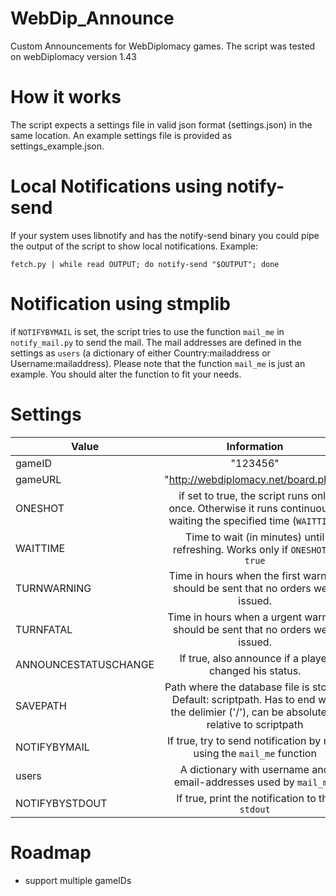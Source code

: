 # WebDip_Announce
Custom Announcements for WebDiplomacy games. The script was tested on webDiplomacy version 1.43

# How it works 
The script expects a settings file in valid json format (settings.json) in the same location. An example settings file is provided as settings_example.json.

# Local Notifications using notify-send
If your system uses libnotify and has the notify-send binary you could pipe the output of the script to show local notifications.
Example:
```
fetch.py | while read OUTPUT; do notify-send "$OUTPUT"; done
```

# Notification using stmplib
if `NOTIFYBYMAIL` is set, the script tries to use the function `mail_me` in `notify_mail.py` to send the mail. The mail addresses are defined in the settings as `users` (a dictionary of either Country:mailaddress or Username:mailaddress). Please note that the function `mail_me` is just an example. You should alter the function to fit your needs.

# Settings
| Value        |  Information          | Type  |
| ------------- |:-------------:| -----:|
| gameID      | "123456" | string |
| gameURL      | "http://webdiplomacy.net/board.php?"      |   string |
| ONESHOT | if set to true, the script runs only once. Otherwise it runs continuously waiting the specified time (`WAITTIME`)   |    boolean |
| WAITTIME | Time to wait (in minutes) until refreshing. Works only if `ONESHOT` is `true`   |    integer |
| TURNWARNING | Time in hours when the first warning should be sent that no orders were issued.   |    integer |
| TURNFATAL | Time in hours when a urgent warning should be sent that no orders were issued.   |    integer |
| ANNOUNCESTATUSCHANGE | If true, also announce if a player changed his status.   |    boolean |
| SAVEPATH | Path where the database file is stored. Default: scriptpath. Has to end with the delimier ('/'), can be absolute or relative to scriptpath   |    string |
| NOTIFYBYMAIL | If true, try to send notification by mail using the `mail_me` function   |   boolean |
| users | A dictionary with username and email-addresses used by `mail_me`.  |  dictionary |
| NOTIFYBYSTDOUT | If true, print the notification to the `stdout`  |   boolean |

# Roadmap
* support multiple gameIDs


